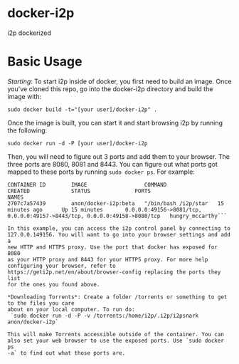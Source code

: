docker-i2p
==========

i2p dockerized

Basic Usage
===========

*Starting*: To start i2p inside of docker, you first need to build an
image. Once you've cloned this repo, go into the docker-i2p directory
and build the image with:

`sudo docker build -t="[your user]/docker-i2p" .`

Once the image is built, you can start it and start browsing i2p by
running the following:

`sudo docker run -d -P [your user]/docker-i2p`

Then, you will need to figure out 3 ports and add them to your browser.
The three ports are 8080, 8081 and 8443. You can figure out what ports
got mapped to these ports by running `sudo docker ps`. For example:

```$ sudo docker ps
CONTAINER ID        IMAGE                  COMMAND
CREATED             STATUS              PORTS
NAMES
2707c7a57439        anon/docker-i2p:beta   "/bin/bash /i2p/star   15
minutes ago      Up 15 minutes       0.0.0.0:49156->8081/tcp,
0.0.0.0:49157->8443/tcp, 0.0.0.0:49158->8080/tcp   hungry_mccarthy```

In this example, you can access the i2p control panel by connecting to
127.0.0.149156. You will want to go into your browser settings and add a
new HTTP and HTTPS proxy. Use the port that docker has exposed for 8080
as your HTTP proxy and 8443 for your HTTPS proxy. For more help
configuring your browser, refer to
https://geti2p.net/en/about/browser-config replacing the ports they list
for the ones you found above.

*Downloading Torrents*: Create a folder /torrents or something to get to the files you care
about on your local computer. To run do:
 `sudo docker run -d -P -v /torrents:/home/i2p/.i2p/i2psnark anon/docker-i2p`

This will make Torrents accessible outside of the container. You can
also set your web browser to use the exposed ports. Use `sudo docker ps
-a` to find out what those ports are.
